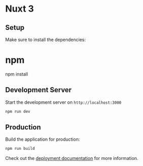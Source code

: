 # Nuxt 3

## Setup

Make sure to install the dependencies:

# npm
npm install


## Development Server

Start the development server on `http://localhost:3000`

```bash
npm run dev
```

## Production

Build the application for production:

```bash
npm run build
```



Check out the [deployment documentation](https://nuxt.com/docs/getting-started/deployment) for more information.
